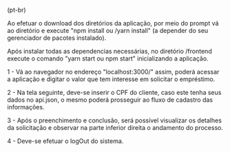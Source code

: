 (pt-br)

Ao efetuar o download dos diretórios da aplicação, por meio do prompt vá ao diretório e execute "npm install ou /yarn install" (a depender do seu gerenciador de pacotes instalado).

Após instalar todas as dependencias necessárias, no diretório /frontend execute o comando "yarn start ou npm start" inicializando a aplicação.

1 - Vá ao navegador no endereço "localhost:3000/" assim, poderá acessar a aplicação e digitar o valor que tem interesse em solicitar o empréstimo.

2 - Na tela seguinte, deve-se inserir o CPF do cliente, caso este tenha seus dados no api.json, o mesmo poderá prosseguir ao fluxo de cadastro das informações. 

3 - Após o preenchimento e conclusão, será possível visualizar os detalhes da solicitação e observar na parte inferior direita o andamento do processo.

4 - Deve-se efetuar o logOut do sistema.
